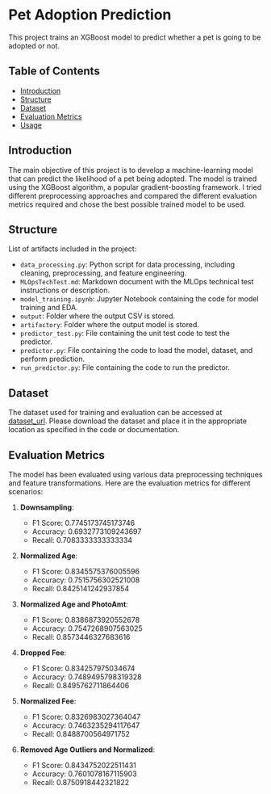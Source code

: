 # Pet Adoption Prediction

This project trains an XGBoost model to predict whether a pet is going to be adopted or not.

## Table of Contents

- [Introduction](#introduction)
- [Structure](#structure)
- [Dataset](#dataset)
- [Evaluation Metrics](#evaluation-metrics)
- [Usage](#usage)

## Introduction

The main objective of this project is to develop a machine-learning model that can predict the likelihood of a pet being adopted. The model is trained using the XGBoost algorithm, a popular gradient-boosting framework.
I tried different preprocessing approaches and compared the different evaluation metrics required and chose the best possible trained model to be used.


## Structure

List of artifacts included in the project:

- `data_processing.py`: Python script for data processing, including cleaning, preprocessing, and feature engineering.
- `MLOpsTechTest.md`: Markdown document with the MLOps technical test instructions or description.
- `model_training.ipynb`: Jupyter Notebook containing the code for model training and EDA.
- `output`: Folder where the output CSV is stored.
- `artifactory`: Folder where the output model is stored.
- `predictor_test.py`: File containing the unit test code to test the predictor.
- `predictor.py`: File containing the code to load the model, dataset, and perform prediction.
- `run_predictor.py`: File containing the code to run the predictor.

## Dataset

The dataset used for training and evaluation can be accessed at [dataset_url](gs://cloud-samples-data/ai-platform-unified/datasets/tabular/petfinder-tabular-classification.csv). Please download the dataset and place it in the appropriate location as specified in the code or documentation.

## Evaluation Metrics

The model has been evaluated using various data preprocessing techniques and feature transformations. Here are the evaluation metrics for different scenarios:

1. **Downsampling**:
   - F1 Score: 0.7745173745173746
   - Accuracy: 0.6932773109243697
   - Recall: 0.7083333333333334

2. **Normalized Age**:
   - F1 Score: 0.8345575376005596
   - Accuracy: 0.7515756302521008
   - Recall: 0.8425141242937854

3. **Normalized Age and PhotoAmt**:
   - F1 Score: 0.8386873920552678
   - Accuracy: 0.7547268907563025
   - Recall: 0.8573446327683616

4. **Dropped Fee**:
   - F1 Score: 0.834257975034674
   - Accuracy: 0.7489495798319328
   - Recall: 0.8495762711864406

5. **Normalized Fee**:
   - F1 Score: 0.8326983027364047
   - Accuracy: 0.7463235294117647
   - Recall: 0.8488700564971752

6. **Removed Age Outliers and Normalized**:
   - F1 Score: 0.8434752022511431
   - Accuracy: 0.7601078167115903
   - Recall: 0.8750918442321822
